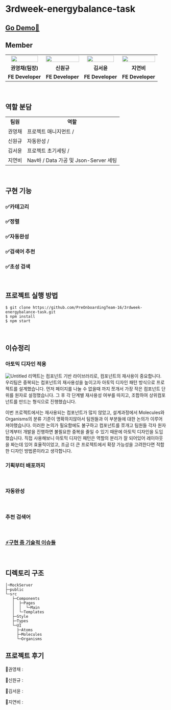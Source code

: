 # 3rdweek-energybalance-task

## [Go Demo🚀](https://https://energybalancee.herokuapp.com/)

## Member

<table>
<tr>
<td align="center"><a href="https://github.com/zerochae"><img src="https://avatars.githubusercontent.com/u/84373490?v=4" width="90%" /></a></td>
<td align="center"><a href="https://github.com/WongueShin"><img src="https://media.vlpt.us/images/yeonbee/post/a3b02f02-0826-4cc9-b63e-9ddce5fbd857/wongyu.jpg" width="100%" /></a></td>
<td align="center"><a href="https://github.com/yunred"><img src="https://avatars.githubusercontent.com/u/84527643?v=4" width="90%" /></a></td>
<td align="center"><a href="https://github.com/jyb1798"><img src="https://avatars.githubusercontent.com/u/64634495?s=400&u=3da5cb5a3ff4338da83a58a23df0608da5092ddc&v=4" width="100%" /></a></td>
</tr>
<tr>
<td align="center"><b>권영채(팀장)</b></td>
<td align="center"><b>신원규</b></td>
<td align="center"><b>김서윤</b></td>
<td align="center"><b>지연비</b></td>
</tr>
<tr>
<td align="center"><b>FE Developer</b></td>
<td align="center"><b>FE Developer</b></td>
<td align="center"><b>FE Developer</b></td>
<td align="center"><b>FE Developer</b></td>
</tr>
</table>

<br />

## 역할 분담

<table>
<tr>
<td align="center"><b>팀원<b></td>
<td align="center"><b>역할</b></td>
</tr>
<tr>
<td>권영채</td>
<td> 프로젝트 매니지먼트 /  </td>
</tr>
<tr>
<td>신원규</td>
<td> 자동완성 / </td>
</tr>
<tr>
<td>김서윤</td>
<td> 프로젝트 초기세팅 /  </td>
</tr>
<tr>
<td>지연비</td>
<td> Nav바 / Data 가공 및 Json-Server 세팅 </td>
</tr>

</table>

<br/>

## 구현 기능

### ✅카테고리

### ✅정렬

### ✅자동완성

### ✅검색어 추천

### ✅초성 검색






<br/>

## 프로젝트 실행 방법

```
$ git clone https://github.com/PreOnboardingTeam-16/3rdweek-energybalance-task.git
$ npm install
$ npm start
```

<br/>

## 이슈정리

### 아토믹 디자인 적용
   
                                                                                                                           
![Untitled](https://user-images.githubusercontent.com/84527643/154786601-802f4535-fbf1-4613-b430-4bc3d160a982.png)
리액트는 컴포넌트 기반 라이브러리로, 컴포넌트의 재사용이 중요합니다. 우리팀은 중복되는 컴포넌트의 재사용성을 높이고자 아토믹 디자인 패턴 방식으로 프로젝트를 설계했습니다. 먼저 페이지를 나눌 수 없을때 까지 쪼개서 가장 작은 컴포넌트 단위를 원자로 설정했습니다. 그 후 각 단계별 재사용성 여부를 따지고, 조합하여 상위컴포넌트를 만드는 형식으로 진행했습니다.

이번 프로젝트에서는 재사용되는 컴포넌트가 많지 않았고, 설계과정에서 Molecules와 Organisms의 분류 기준이 명확하지않아서 팀원들과 이 부분들에 대한 논의가 이루어져야했습니다. 이러한 논의가 필요함에도 불구하고 컴포넌트를 쪼개고 팀원들 각자 원자단계부터 개발을 진행하면 불필요한 중복을 줄일 수 있기 때문에 아토믹 디자인을 도입했습니다. 직접 사용해보니 아토믹 디자인 패턴은 역할의 분리가 잘 되어있어 레이아웃을 짜는데 있어 효율적이었고, 조금 더 큰 프로젝트에서 확장 가능성을 고려한다면 적합한 디자인 방법론이라고 생각합니다.
<br/>

### 기획부터 배포까지

<br/>

### 자동완성

<br/>

### 추천 검색어

<br/>

### [⚡구현 중 기술적 이슈들](https://www.notion.so/e0ef02510dad43bc914061e47bf74448)

<br/>

## 디렉토리 구조

```
│─MockServer
├─public
└─src
   ├─Components
   │  ├─Pages
   │  │  └─Main
   │  └─Templates
   ├─Style
   ├─Types
   └─UI
     ├─Atoms
     ├─Molecules
     └─Organisms

```

## 프로젝트 후기

🎈권영채 :

🎹신원규 :

🎇김서윤 :

💖지연비 :
